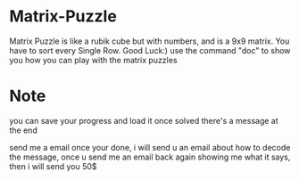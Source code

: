 # Matrix-Puzzle
Matrix Puzzle is like a rubik cube but with numbers, and is a 9x9 matrix. You have to sort every Single Row. Good Luck:) 
use the command "doc" to show you how you can play with the matrix puzzles

# Note
  you can save your progress and load it
  once solved there's a message at the end
  
  send me a email once your done, i will send u an email about how to decode the message, once u send me an email back again showing me what it says, then i will send you 50$
